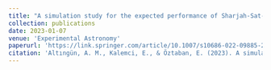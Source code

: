 ```yaml
---
title: "A simulation study for the expected performance of Sharjah-Sat-1 payload improved X-Ray Detector (iXRD) in the orbital background radiation"
collection: publications
date: 2023-01-07
venue: 'Experimental Astronomy'
paperurl: 'https://link.springer.com/article/10.1007/s10686-022-09885-2'
citation: 'Altıngün, A. M., Kalemci, E., & Öztaban, E. (2023). A simulation study for the expected performance of Sharjah-Sat-1 payload improved X-Ray Detector (iXRD) in the orbital background radiation. Experimental Astronomy, 56(1), 117-140.'
---
```


